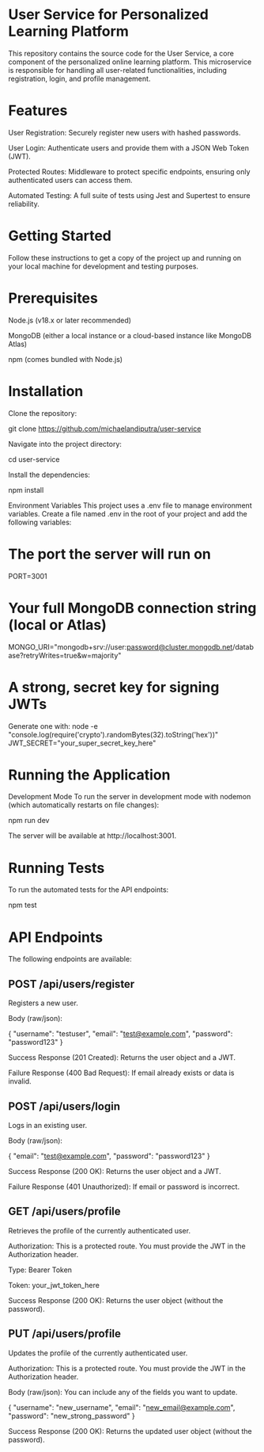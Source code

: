 # User Service for Personalized Learning Platform
This repository contains the source code for the User Service, a core component of the personalized online learning platform. This microservice is responsible for handling all user-related functionalities, including registration, login, and profile management.

# Features
User Registration: Securely register new users with hashed passwords.

User Login: Authenticate users and provide them with a JSON Web Token (JWT).

Protected Routes: Middleware to protect specific endpoints, ensuring only authenticated users can access them.

Automated Testing: A full suite of tests using Jest and Supertest to ensure reliability.

# Getting Started
Follow these instructions to get a copy of the project up and running on your local machine for development and testing purposes.

# Prerequisites
Node.js (v18.x or later recommended)

MongoDB (either a local instance or a cloud-based instance like MongoDB Atlas)

npm (comes bundled with Node.js)

# Installation
Clone the repository:

git clone https://github.com/michaelandiputra/user-service

Navigate into the project directory:

cd user-service

Install the dependencies:

npm install

Environment Variables
This project uses a .env file to manage environment variables. Create a file named .env in the root of your project and add the following variables:

# The port the server will run on
PORT=3001

# Your full MongoDB connection string (local or Atlas)
MONGO_URI="mongodb+srv://user:password@cluster.mongodb.net/database?retryWrites=true&w=majority"

# A strong, secret key for signing JWTs
Generate one with: node -e "console.log(require('crypto').randomBytes(32).toString('hex'))"
JWT_SECRET="your_super_secret_key_here"

# Running the Application
Development Mode
To run the server in development mode with nodemon (which automatically restarts on file changes):

npm run dev

The server will be available at http://localhost:3001.

# Running Tests
To run the automated tests for the API endpoints:

npm test

# API Endpoints
The following endpoints are available:

## POST /api/users/register
Registers a new user.

Body (raw/json):

{
  "username": "testuser",
  "email": "test@example.com",
  "password": "password123"
}

Success Response (201 Created): Returns the user object and a JWT.

Failure Response (400 Bad Request): If email already exists or data is invalid.

## POST /api/users/login
Logs in an existing user.

Body (raw/json):

{
  "email": "test@example.com",
  "password": "password123"
}

Success Response (200 OK): Returns the user object and a JWT.

Failure Response (401 Unauthorized): If email or password is incorrect.

## GET /api/users/profile
Retrieves the profile of the currently authenticated user.

Authorization: This is a protected route. You must provide the JWT in the Authorization header.

Type: Bearer Token

Token: your_jwt_token_here

Success Response (200 OK): Returns the user object (without the password).

## PUT /api/users/profile
Updates the profile of the currently authenticated user.

Authorization: This is a protected route. You must provide the JWT in the Authorization header.

Body (raw/json): You can include any of the fields you want to update.

{
  "username": "new_username",
  "email": "new_email@example.com",
  "password": "new_strong_password"
}

Success Response (200 OK): Returns the updated user object (without the password).